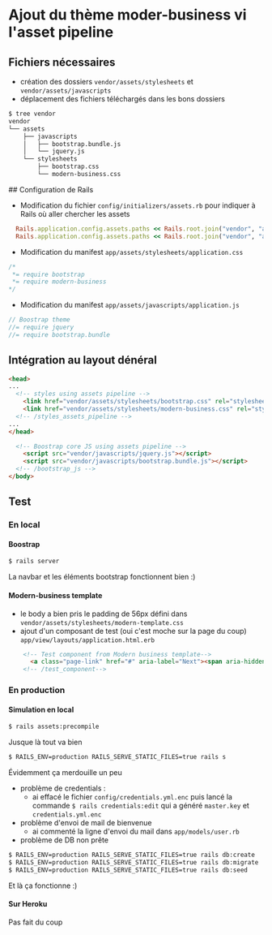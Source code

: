 # Ajout du thème moder-business vi l'asset pipeline

## Fichiers nécessaires

* création des dossiers `vendor/assets/stylesheets` et `vendor/assets/javascripts`
* déplacement des fichiers téléchargés dans les bons dossiers
~~~bash
$ tree vendor
vendor
└── assets
    ├── javascripts
    │   ├── bootstrap.bundle.js
    │   └── jquery.js
    └── stylesheets
        ├── bootstrap.css
        └── modern-business.css
~~~

## Configuration de Rails

* Modification du fichier `config/initializers/assets.rb` pour indiquer à Rails où aller chercher les assets
~~~ruby
  Rails.application.config.assets.paths << Rails.root.join("vendor", "assets", "stylesheets")
  Rails.application.config.assets.paths << Rails.root.join("vendor", "assets", "javascripts")
~~~

* Modification du manifest `app/assets/stylesheets/application.css`
~~~css
/*
 *= require bootstrap
 *= require modern-business
*/
~~~

* Modification du manifest `app/assets/javascripts/application.js`
~~~js
// Boostrap theme
//= require jquery
//= require bootstrap.bundle
~~~

## Intégration au layout dénéral
~~~html
<head>
...
  <!-- styles using assets pipeline -->
    <link href="vendor/assets/stylesheets/bootstrap.css" rel="stylesheet">
    <link href="vendor/assets/stylesheets/modern-business.css" rel="stylesheet">
  <!-- /styles_assets_pipeline -->
...
</head>
~~~

~~~html
  <!-- Boostrap core JS using assets pipeline -->
    <script src="vendor/javascripts/jquery.js"></script>
    <script src="vendor/javascripts/bootstrap.bundle.js"></script>
  <!-- /bootstrap_js -->
</body>
~~~

## Test

### En local
#### Boostrap
~~~bash
$ rails server
~~~
La navbar et les éléments bootstrap fonctionnent bien :)

#### Modern-business template
* le body a bien pris le padding de 56px défini dans `vendor/assets/stylesheets/modern-template.css`
* ajout d'un composant de test (oui c'est moche sur la page du coup)
`app/view/layouts/application.html.erb`
~~~html
    <!-- Test component from Modern business template-->
      <a class="page-link" href="#" aria-label="Next"><span aria-hidden="true">»</span><span class="sr-only">Next</span></a>
    <!-- /test_component-->
~~~

### En production
#### Simulation en local
~~~bash
$ rails assets:precompile
~~~
Jusque là tout va bien


~~~bash
$ RAILS_ENV=production RAILS_SERVE_STATIC_FILES=true rails s
~~~
Évidemment ça merdouille un peu

* problème de credentials :
  * ai effacé le fichier `config/credentials.yml.enc` puis lancé la commande `$ rails credentials:edit` qui a généré `master.key` et `credentials.yml.enc`
* problème d'envoi de mail de bienvenue
  * ai commenté la ligne d'envoi du mail dans `app/models/user.rb`
* problème de DB non prête

~~~bash
$ RAILS_ENV=production RAILS_SERVE_STATIC_FILES=true rails db:create 
$ RAILS_ENV=production RAILS_SERVE_STATIC_FILES=true rails db:migrate
$ RAILS_ENV=production RAILS_SERVE_STATIC_FILES=true rails db:seed
~~~ 
Et là ça fonctionne :)

#### Sur Heroku
Pas fait du coup